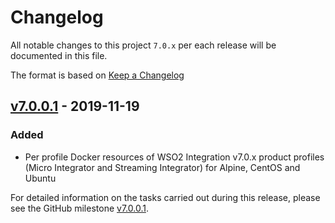 # Changelog
All notable changes to this project `7.0.x` per each release will be documented in this file.

The format is based on [Keep a Changelog](https://keepachangelog.com/en/1.0.0/)

## [v7.0.0.1] - 2019-11-19

### Added
- Per profile Docker resources of WSO2 Integration v7.0.x product profiles (Micro Integrator and Streaming Integrator)
for Alpine, CentOS and Ubuntu

For detailed information on the tasks carried out during this release, please see the GitHub milestone
[v7.0.0.1](https://github.com/wso2/docker-ei/milestone/7).

[v7.0.0.1]: https://github.com/wso2/docker-ei/compare/v6.5.0.3...v7.0.0.1
